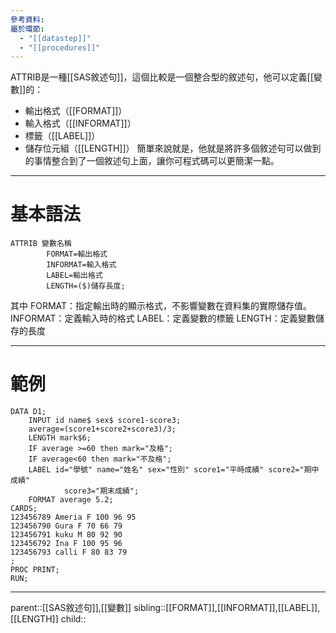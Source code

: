```yaml
---
參考資料: 
屬於環節:
  - "[[datastep]]"
  - "[[procedures]]"
---
```

ATTRIB是一種[[SAS敘述句]]，這個比較是一個整合型的敘述句，他可以定義[[變數]]的：
- 輸出格式（[[FORMAT]]）
- 輸入格式（[[INFORMAT]]）
- 標籤（[[LABEL]]）
- 儲存位元組（[[LENGTH]]）
簡單來說就是，他就是將許多個敘述句可以做到的事情整合到了一個敘述句上面，讓你可程式碼可以更簡潔一點。
- - -
# 基本語法
```SAS
ATTRIB 變數名稱
		FORMAT=輸出格式
		INFORMAT=輸入格式
		LABEL=輸出格式
		LENGTH=($)儲存長度;
```
其中
FORMAT：指定輸出時的顯示格式，不影響變數在資料集的實際儲存值。
INFORMAT：定義輸入時的格式
LABEL：定義變數的標籤
LENGTH：定義變數儲存的長度
- - -
# 範例
```SAS
DATA D1;
	INPUT id name$ sex$ score1-score3;
	average=(score1+score2+score3)/3;
	LENGTH mark$6;
	IF average >=60 then mark="及格";
	IF average<60 then mark="不及格";
	LABEL id="學號" name="姓名" sex="性別" score1="平時成績" score2="期中成績" 
			score3="期末成績";
	FORMAT average 5.2;
CARDS;
123456789 Ameria F 100 96 95
123456790 Gura F 70 66 79
123456791 kuku M 80 92 90
123456792 Ina F 100 95 96
123456793 calli F 80 83 79
;
PROC PRINT;
RUN;
```
- - -
parent::[[SAS敘述句]],[[變數]]
sibling::[[FORMAT]],[[INFORMAT]],[[LABEL]],[[LENGTH]]
child::